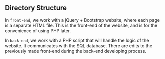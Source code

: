 ## Directory Structure
In `front-end`, we work with a jQuery + Bootstrap website, where each page is a separate HTML file. This is the front-end of the website, and is for the convenience of using PHP later.

In `back-end`, we work with a PHP script that will handle the logic of the website. It communicates with the SQL database. There are edits to the previously made front-end during the back-end developing process.
